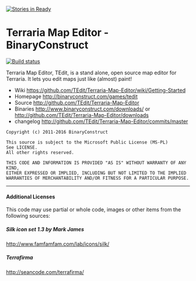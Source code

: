 [![Stories in Ready](https://badge.waffle.io/TEdit/Terraria-Map-Editor.png?label=ready&title=Ready)](https://waffle.io/TEdit/Terraria-Map-Editor)
# Terraria Map Editor - BinaryConstruct  
[![Build status](https://ci.appveyor.com/api/projects/status/xi3k3j54un10a0o4?svg=true)](https://ci.appveyor.com/project/BinaryConstruct/terraria-map-editor)

Terraria Map Editor, TEdit, is a stand alone, open source map editor for Terraria. It lets you edit maps just like (almost) paint!

* Wiki https://github.com/TEdit/Terraria-Map-Editor/wiki/Getting-Started  
* Homepage http://binaryconstruct.com/games/tedit  
* Source http://github.com/TEdit/Terraria-Map-Editor  
* Binaries http://www.binaryconstruct.com/downloads/ or http://github.com/TEdit/Terraria-Map-Editor/downloads  
* changelog http://github.com/TEdit/Terraria-Map-Editor/commits/master


```
Copyright (c) 2011-2016 BinaryConstruct
 
This source is subject to the Microsoft Public License (MS-PL)
See LICENSE.
All other rights reserved.

THIS CODE AND INFORMATION IS PROVIDED "AS IS" WITHOUT WARRANTY OF ANY KIND, 
EITHER EXPRESSED OR IMPLIED, INCLUDING BUT NOT LIMITED TO THE IMPLIED 
WARRANTIES OF MERCHANTABILITY AND/OR FITNESS FOR A PARTICULAR PURPOSE.
```

---
#### Additional Licenses
This code may use partial or whole code, images or other items from the following sources:

##### Silk icon set 1.3 by Mark James
http://www.famfamfam.com/lab/icons/silk/

##### Terrafirma
http://seancode.com/terrafirma/
